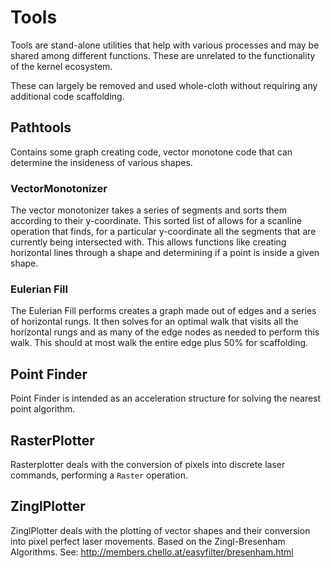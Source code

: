 # Tools

Tools are stand-alone utilities that help with various processes and may be shared among different functions. These are unrelated to the functionality of the kernel ecosystem.

These can largely be removed and used whole-cloth without requiring any additional code scaffolding.

## Pathtools
Contains some graph creating code, vector monotone code that can determine the insideness of various shapes.

### VectorMonotonizer

The vector monotonizer takes a series of segments and sorts them according to their y-coordinate. This sorted list of allows for a scanline operation that finds, for a particular y-coordinate all the segments that are currently being intersected with. This allows functions like creating horizontal lines through a shape and determining if a point is inside a given shape.

### Eulerian Fill

The Eulerian Fill performs creates a graph made out of edges and a series of horizontal rungs. It then solves for an optimal walk that visits all the horizontal rungs and as many of the edge nodes as needed to perform this walk. This should at most walk the entire edge plus 50% for scaffolding.

## Point Finder

Point Finder is intended as an acceleration structure for solving the nearest point algorithm.

## RasterPlotter

Rasterplotter deals with the conversion of pixels into discrete laser commands, performing a `Raster` operation.

## ZinglPlotter

ZinglPlotter deals with the plotting of vector shapes and their conversion into pixel perfect laser movements. Based on the Zingl-Bresenham Algorithms.
See: http://members.chello.at/easyfilter/bresenham.html
